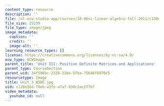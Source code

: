 ```yaml
---
content_type: resource
description: ''
file: /ol-ocw-studio-app/courses/18-06sc-linear-algebra-fall-2011/c130e36d70eba3fea7a7830c2ac2f7b7_Unit_3_WIDE.jpg
file_size: 25239
file_type: image/jpeg
image_metadata:
  caption: ''
  credit: ''
  image-alt: ''
learning_resource_types: []
license: https://creativecommons.org/licenses/by-nc-sa/4.0/
ocw_type: OCWImage
parent_title: 'Unit III: Positive Definite Matrices and Applications'
parent_type: CourseSection
parent_uid: 34f596bc-2328-22be-5fba-75646f6970c5
resourcetype: Image
title: Unit_3_WIDE.jpg
uid: c130e36d-70eb-a3fe-a7a7-830c2ac2f7b7
video_metadata:
  youtube_id: null
---
```


